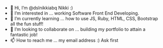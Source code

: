 - 👋 Hi, I’m @dslnikkiabq Nikki :) 
- 👀 I’m interested in ... working Software Front End Developing.
- 🌱 I’m currently learning ... how to use JS, Ruby, HTML, CSS, Bootstrap all the fun stuff!
- 💞️ I’m looking to collaborate on ... building my portfolio to attain a fantastic job! 
- 📫 How to reach me ... my email address :) Ask first

<!---
dslnikkiabq/dslnikkiabq is a ✨ special ✨ repository because its `README.md` (this file) appears on your GitHub profile.
You can click the Preview link to take a look at your changes.
--->
